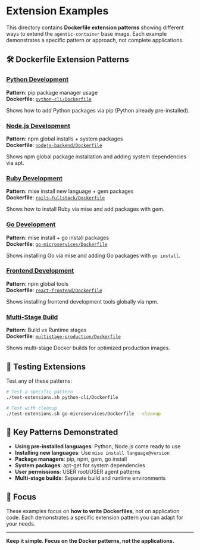 # Extension Examples

This directory contains **Dockerfile extension patterns** showing different ways to extend the `agentic-container` base image. Each example demonstrates a specific pattern or approach, not complete applications.

## 🛠️ Dockerfile Extension Patterns

### [Python Development](./python-cli/)
**Pattern**: pip package manager usage  
**Dockerfile**: [`python-cli/Dockerfile`](python-cli/Dockerfile)

Shows how to add Python packages via pip (Python already pre-installed).

### [Node.js Development](./nodejs-backend/)
**Pattern**: npm global installs + system packages  
**Dockerfile**: [`nodejs-backend/Dockerfile`](nodejs-backend/Dockerfile)

Shows npm global package installation and adding system dependencies via apt.

### [Ruby Development](./rails-fullstack/)
**Pattern**: mise install new language + gem packages  
**Dockerfile**: [`rails-fullstack/Dockerfile`](rails-fullstack/Dockerfile)

Shows how to install Ruby via mise and add packages with gem.

### [Go Development](./go-microservices/)
**Pattern**: mise install + go install packages  
**Dockerfile**: [`go-microservices/Dockerfile`](go-microservices/Dockerfile)

Shows installing Go via mise and adding Go packages with `go install`.

### [Frontend Development](./react-frontend/)
**Pattern**: npm global tools  
**Dockerfile**: [`react-frontend/Dockerfile`](react-frontend/Dockerfile)

Shows installing frontend development tools globally via npm.

### [Multi-Stage Build](./multistage-production/)
**Pattern**: Build vs Runtime stages  
**Dockerfile**: [`multistage-production/Dockerfile`](multistage-production/Dockerfile)

Shows multi-stage Docker builds for optimized production images.

## 🧪 Testing Extensions

Test any of these patterns:

```bash
# Test a specific pattern
./test-extensions.sh python-cli/Dockerfile

# Test with cleanup
./test-extensions.sh go-microservices/Dockerfile --cleanup
```

## 🔑 Key Patterns Demonstrated

- **Using pre-installed languages**: Python, Node.js come ready to use
- **Installing new languages**: Use `mise install language@version`  
- **Package managers**: pip, npm, gem, go install
- **System packages**: apt-get for system dependencies
- **User permissions**: USER root/USER agent patterns
- **Multi-stage builds**: Separate build and runtime environments

## 🎯 Focus

These examples focus on **how to write Dockerfiles**, not on application code. Each demonstrates a specific extension pattern you can adapt for your needs.

---

**Keep it simple. Focus on the Docker patterns, not the applications.**